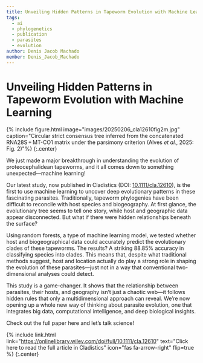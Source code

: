 ```yaml
---
title: Unveiling Hidden Patterns in Tapeworm Evolution with Machine Learning
tags:
  - ai
  - phylogenetics
  - publication
  - parasites
  - evolution
author: Denis Jacob Machado
member: Denis_Jacob_Machado
---
```


# Unveiling Hidden Patterns in Tapeworm Evolution with Machine Learning

{% include figure.html image="images/20250206_cla12610fig2m.jpg" caption="Circular strict consensus tree inferred from the concatenated RNA28S + MT-CO1 matrix under the parsimony criterion (Alves _et al._, 2025: Fig. 2)"%}
{:.center}

We just made a major breakthrough in understanding the evolution of proteocephalidean tapeworms, and it all comes down to something unexpected—machine learning!

Our latest study, now published in Cladistics (DOI: [10.1111/cla.12610](https://onlinelibrary.wiley.com/doi/full/10.1111/cla.12610)), is the first to use machine learning to uncover deep evolutionary patterns in these fascinating parasites. Traditionally, tapeworm phylogenies have been difficult to reconcile with host species and biogeography. At first glance, the evolutionary tree seems to tell one story, while host and geographic data appear disconnected. But what if there were hidden relationships beneath the surface?

Using random forests, a type of machine learning model, we tested whether host and biogeographical data could accurately predict the evolutionary clades of these tapeworms. The results? A striking 88.85% accuracy in classifying species into clades. This means that, despite what traditional methods suggest, host and location actually do play a strong role in shaping the evolution of these parasites—just not in a way that conventional two-dimensional analyses could detect.

This study is a game-changer. It shows that the relationship between parasites, their hosts, and geography isn’t just a chaotic web—it follows hidden rules that only a multidimensional approach can reveal. We’re now opening up a whole new way of thinking about parasite evolution, one that integrates big data, computational intelligence, and deep biological insights.

Check out the full paper here and let’s talk science!

{% include link.html link="https://onlinelibrary.wiley.com/doi/full/10.1111/cla.12610" text="Click here to read the full article in Cladistics" icon="fas fa-arrow-right" flip=true %}
{:.center}
